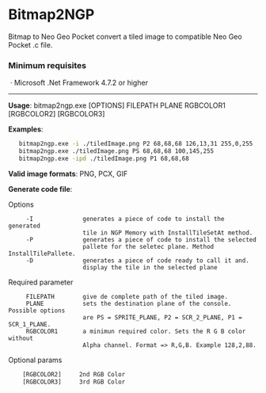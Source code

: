 # Bitmap2NGP
Bitmap to Neo Geo Pocket convert a tiled image to compatible Neo Geo Pocket .c file.

### Minimum requisites
​    · Microsoft .Net Framework 4.7.2 or higher

---
**Usage**: bitmap2ngp.exe [OPTIONS] FILEPATH PLANE RGBCOLOR1 [RGBCOLOR2] [RGBCOLOR3]

**Examples**:

```bash
   bitmap2ngp.exe -i ./tiledImage.png P2 68,68,68 126,13,31 255,0,255 
   bitmap2ngp.exe ./tiledImage.png PS 68,68,68 100,145,255
   bitmap2ngp.exe -ipd ./tiledImage.png P1 68,68,68 
```

**Valid image formats**:
 PNG, PCX, GIF

**Generate code file**:

 Options

         -I              generates a piece of code to install the generated
                         tile in NGP Memory with InstallTileSetAt method.
         -P              generates a piece of code to install the selected
                         pallete for the seletec plane. Method InstallTilePallete.
         -D              generates a piece of code ready to call it and.
                         display the tile in the selected plane

Required parameter

         FILEPATH        give de complete path of the tiled image.
         PLANE           sets the destination plane of the console. Possible options
                         are PS = SPRITE_PLANE, P2 = SCR_2_PLANE, P1 = SCR_1_PLANE.
         RGBCOLOR1       a minimun required color. Sets the R G B color without
                         Alpha channel. Format => R,G,B. Example 128,2,88.

Optional params

```bash
	[RGBCOLOR2]     2nd RGB Color
	[RGBCOLOR3]     3rd RGB Color
```

